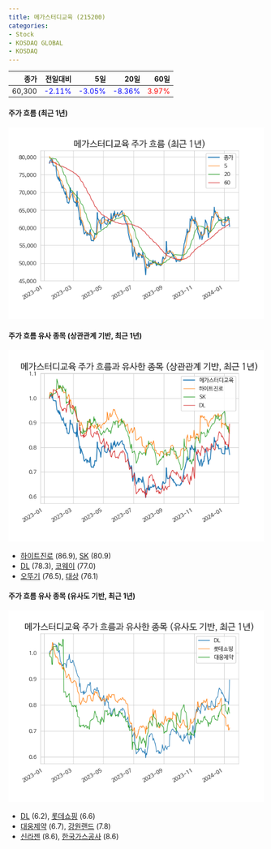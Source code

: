 ```yaml
---
title: 메가스터디교육 (215200)
categories:
- Stock
- KOSDAQ GLOBAL
- KOSDAQ
---
```


|종가|전일대비|5일|20일|60일|
|---:|-------:|--:|---:|---:|
|60,300|<span style="color: blue">-2.11%</span>|<span style="color: blue">-3.05%</span>|<span style="color: blue">-8.36%</span>|<span style="color: red">3.97%</span>|

<!-- more -->

#### 주가 흐름 (최근 1년)
![215200](/assets/images/stock/215200.png)


#### 주가 흐름 유사 종목 (상관관계 기반, 최근 1년)
![215200](/assets/images/stock/215200_corr.png)
- [하이트진로](/000080/) (86.9), [SK](/034730/) (80.9)
- [DL](/000210/) (78.3), [코웨이](/021240/) (77.0)
- [오뚜기](/007310/) (76.5), [대상](/001680/) (76.1)


#### 주가 흐름 유사 종목 (유사도 기반, 최근 1년)
![215200](/assets/images/stock/215200_sim.png)
- [DL](/000210/) (6.2), [롯데쇼핑](/023530/) (6.6)
- [대웅제약](/069620/) (6.7), [강원랜드](/035250/) (7.8)
- [신라젠](/215600/) (8.6), [한국가스공사](/036460/) (8.6)